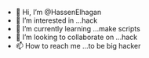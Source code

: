 - 👋 Hi, I’m @HassenElhagan
- 👀 I’m interested in ...hack
- 🌱 I’m currently learning ...make scripts
- 💞️ I’m looking to collaborate on ...hack
- 📫 How to reach me ...to be big hacker

<!---
HassenElhagan/HassenElhagan is a ✨ special ✨ repository because its `README.md` (this file) appears on your GitHub profile.
You can click the Preview link to take a look at your changes.
--->
